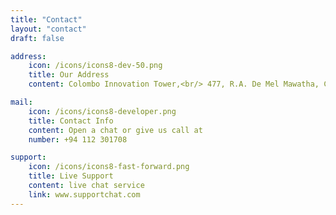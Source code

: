 ```yaml
---
title: "Contact"
layout: "contact"
draft: false

address:
    icon: /icons/icons8-dev-50.png
    title: Our Address
    content: Colombo Innovation Tower,<br/> 477, R.A. De Mel Mawatha, Colombo 04,<br/> Sri Lanka

mail:
    icon: /icons/icons8-developer.png
    title: Contact Info
    content: Open a chat or give us call at
    number: +94 112 301708

support:
    icon: /icons/icons8-fast-forward.png
    title: Live Support
    content: live chat service
    link: www.supportchat.com
---
```

